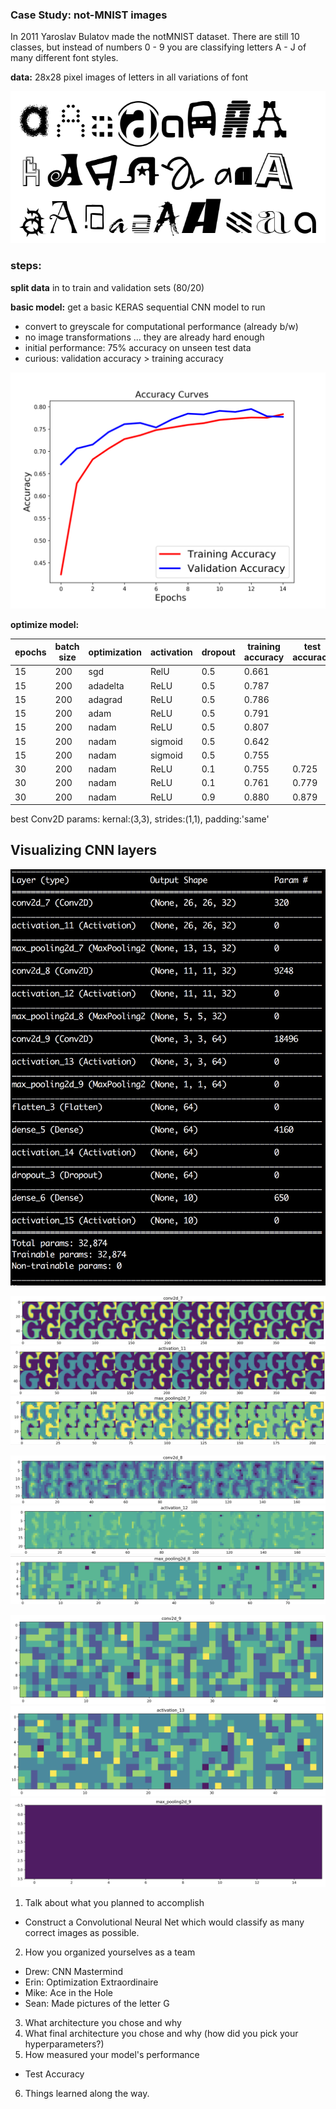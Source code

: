 ### Case Study: not-MNIST images

In 2011 Yaroslav Bulatov made the notMNIST dataset. There are still 10 classes, but instead of numbers 0 - 9 you are classifying letters A - J of many different font styles.

__data:__ 28x28 pixel images of letters in all variations of font

![Letter Pictures](pictures/nmn.png)

### steps:
__split data__ in to train and validation sets (80/20)

__basic model:__ get a basic KERAS sequential CNN model to run
 - convert to greyscale for computational performance (already b/w)
 -  no image transformations ... they are already hard enough
 - initial performance: 75% accuracy on unseen test data
 - curious: validation accuracy > training accuracy

![initial results](/src/figs/test2_accuracy_curves.png)

__optimize model:__

 | epochs    | batch size | optimization |  activation | dropout |  training accuracy | test accuracy |
 |----------|----------|---------|--------|------|----|----|
 | 15 | 200 | sgd | RelU | 0.5 | 0.661 |
 | 15 | 200 | adadelta | ReLU |0.5 | 0.787 |
 | 15 | 200 | adagrad | ReLU | 0.5 |0.786 |
 | 15 | 200 | adam | ReLU | 0.5 |0.791  |
 | 15 | 200 | nadam |  ReLU |0.5 | 0.807 |
 | 15 | 200 | nadam | sigmoid | 0.5 |0.642 |
 | 15 | 200 | nadam | sigmoid | 0.5 |0.755 |
 | 30 | 200 | nadam | ReLU | 0.1 |0.755 | 0.725 |
 | 30 | 200 | nadam | ReLU | 0.1 |0.761 | 0.779 |
 | 30 | 200 | nadam | ReLU | 0.9 |0.880 | 0.879 |


 best Conv2D params: kernal:(3,3), strides:(1,1), padding:'same'





## Visualizing CNN layers

![Model Summary](pictures/model_summary.png)

![Layer_1_Conv](pictures/layer1_conv.png)
![Layer_1_Activation](pictures/layer1_activation.png)
![Layer_1_Pool](pictures/layer1_pool.png)

![Layer_2_Conv](pictures/layer2_conv.png)
![Layer_2_Activation](pictures/layer2_activation.png)
![Layer_2_Pool](pictures/layer2_pool.png)

![Layer_3_Conv](pictures/layer3_conv.png)
![Layer_3_Activation](pictures/layer3_activation.png)
![Layer_3_Pool](pictures/layer3_pool.png)




1. Talk about what you planned to accomplish
- Construct a Convolutional Neural Net which would classify as many correct images as possible.
2. How you organized yourselves as a team
- Drew: CNN Mastermind
- Erin: Optimization Extraordinaire
- Mike: Ace in the Hole
- Sean: Made pictures of the letter G
3. What architecture you chose and why
4. What final architecture you chose and why (how did you pick your hyperparameters?)
5. How measured your model's performance
- Test Accuracy
6. Things learned along the way.
